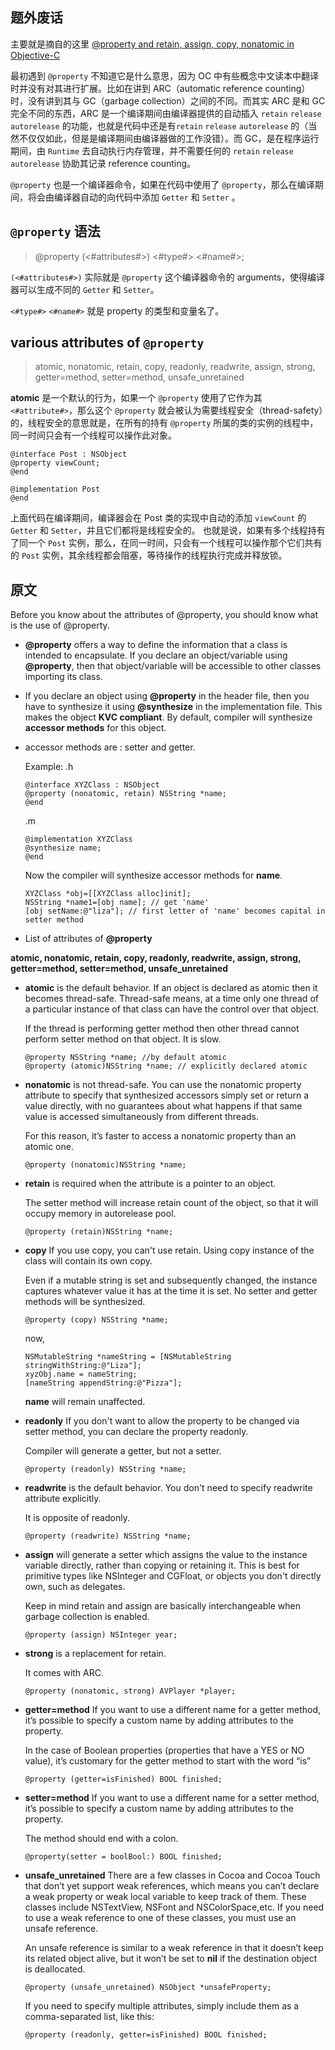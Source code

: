 ## 题外废话

主要就是摘自的这里 [@property and retain, assign, copy, nonatomic in Objective-C](http://stackoverflow.com/questions/2255861/property-and-retain-assign-copy-nonatomic-in-objective-c)


最初遇到 `@property` 不知道它是什么意思，因为 OC 中有些概念中文读本中翻译时并没有对其进行扩展。比如在讲到 ARC（automatic reference counting）时，没有讲到其与 GC（garbage collection）之间的不同。而其实 ARC 是和 GC 完全不同的东西，ARC 是一个编译期间由编译器提供的自动插入 `retain` `release` `autorelease` 的功能，也就是代码中还是有`retain` `release` `autorelease` 的（当然不仅仅如此，但是是编译期间由编译器做的工作没错）。而 GC，是在程序运行期间，由 `Runtime` 去自动执行内存管理，并不需要任何的 `retain` `release` `autorelease` 协助其记录 reference counting。

`@property` 也是一个编译器命令，如果在代码中使用了 `@property`，那么在编译期间，将会由编译器自动的向代码中添加 `Getter` 和 `Setter` 。

## `@property` 语法

>@property (<#attributes#>) <#type#> <#name#>;

`(<#attributes#>)` 实际就是 `@property` 这个编译器命令的 arguments，使得编译器可以生成不同的 `Getter` 和 `Setter`。

`<#type#>` `<#name#>` 就是 property 的类型和变量名了。

## various attributes of `@property`

>atomic, nonatomic, retain, copy, readonly, readwrite, assign, strong, getter=method, setter=method, unsafe_unretained

**atomic** 是一个默认的行为，如果一个 `@property` 使用了它作为其 `<#attribute#>`，那么这个 `@property` 就会被认为需要线程安全（thread-safety）的，线程安全的意思就是，在所有的持有 `@property` 所属的类的实例的线程中，同一时间只会有一个线程可以操作此对象。

```objc
@interface Post : NSObject
@property viewCount;
@end

@implementation Post
@end
```

上面代码在编译期间，编译器会在 Post 类的实现中自动的添加 `viewCount` 的 `Getter` 和 `Setter`，并且它们都将是线程安全的。
也就是说，如果有多个线程持有了同一个 `Post` 实例，那么，在同一时间，只会有一个线程可以操作那个它们共有的 `Post` 实例，其余线程都会阻塞，等待操作的线程执行完成并释放锁。

## 原文
Before you know about the attributes of @property, you should know what is the use of @property.

- **@property** offers a way to define the information that a class is intended to encapsulate.
If you declare an object/variable using **@property**, then that object/variable will be accessible to other classes importing its class. 

- If you declare an object using **@property** in the header file, then you have to synthesize it using **@synthesize** in the implementation file. This makes the object **KVC compliant**. By default, compiler will synthesize **accessor methods** for this object.

- accessor methods are : setter and getter.

	Example:
	.h

	```objc
	@interface XYZClass : NSObject
	@property (nonatomic, retain) NSString *name;
	@end
	```

	.m

	```objc
	@implementation XYZClass
	@synthesize name;
	@end
	```

	Now the compiler will synthesize accessor methods for **name**.

	```objc
	XYZClass *obj=[[XYZClass alloc]init];
	NSString *name1=[obj name]; // get 'name'
	[obj setName:@"liza"]; // first letter of 'name' becomes capital in setter method
	```

- List of attributes of **@property**

 **atomic, nonatomic, retain, copy, readonly, readwrite, assign, strong, getter=method, setter=method, unsafe_unretained**

- **atomic** is the default behavior. If an object is declared as atomic then it becomes thread-safe. Thread-safe means, at a time only one thread of a particular instance of that class can have the control over that object. 

	If the thread is performing getter method then other thread cannot perform setter method on that object. It is slow.

	```objc 
	@property NSString *name; //by default atomic
	@property (atomic)NSString *name; // explicitly declared atomic
	```

- **nonatomic**  is not thread-safe. You can use the nonatomic property attribute to specify that synthesized accessors simply set or return a value directly, with no guarantees about what happens if that same value is accessed simultaneously from different threads.

	For this reason, it’s faster to access a nonatomic property than an atomic one.     

	```objc
	@property (nonatomic)NSString *name;   
	```

- **retain** is required when the attribute is a pointer to an object. 

	The setter method will increase retain count of the object, so that it will occupy memory in autorelease pool.

	```objc
	@property (retain)NSString *name;
	```

- **copy** If you use copy, you can't use retain.  Using copy instance of the class will contain its own copy. 

	Even if a mutable string is set and subsequently changed, the instance captures whatever value it has at the time it is set. No setter and getter methods will be synthesized.

	```objc
	@property (copy) NSString *name;
	```

	now,

	```objc
	NSMutableString *nameString = [NSMutableString stringWithString:@"Liza"];    
	xyzObj.name = nameString;    
	[nameString appendString:@"Pizza"]; 
	```

	**name** will remain unaffected. 

- **readonly** If you don't want to allow the property to be changed via setter method, you can declare the property readonly.

	Compiler will generate a getter, but not a setter.

	```objc     
	@property (readonly) NSString *name;
	```

- **readwrite** is the default behavior. You don't need to specify readwrite attribute explicitly. 

	It is opposite of readonly.

	```objc
	@property (readwrite) NSString *name;
	```

- **assign** will generate a setter which assigns the value to the instance variable directly, rather than copying or retaining it. This is best for primitive types like NSInteger and CGFloat, or objects you don't directly own, such as delegates. 

	Keep in mind retain and assign are basically interchangeable when garbage collection is enabled.

	```objc
	@property (assign) NSInteger year;
	```

- **strong** is a replacement for retain. 

	It comes with ARC.

	```objc
	@property (nonatomic, strong) AVPlayer *player; 
	```

- **getter=method** If you want to use a different name for a getter method, it’s possible to specify a custom name by adding attributes to the property.

	In the case of Boolean properties (properties that have a YES or NO value), it’s customary for the getter method to start with the word “is”

	```objc 
	@property (getter=isFinished) BOOL finished;
	```

- **setter=method** If you want to use a different name for a setter method, it’s possible to specify a custom name by adding attributes to the property.

	The method should end with a colon.

	```objc
	@property(setter = boolBool:) BOOL finished;
	```

- **unsafe_unretained** There are a few classes in Cocoa and Cocoa Touch that don’t yet support weak references, which means you can’t declare a weak property or weak local variable to keep track of them. These classes include NSTextView, NSFont and NSColorSpace,etc. If you need to use a weak reference to one of these classes, you must use an unsafe reference. 

	An unsafe reference is similar to a weak reference in that it doesn’t keep its related object alive, but it won’t be set to **nil** if the destination object is deallocated.

	```objc
	@property (unsafe_unretained) NSObject *unsafeProperty;
	```

	If you need to specify multiple attributes, simply include them as a comma-separated list, like this:

	```objc
	@property (readonly, getter=isFinished) BOOL finished;
	```
